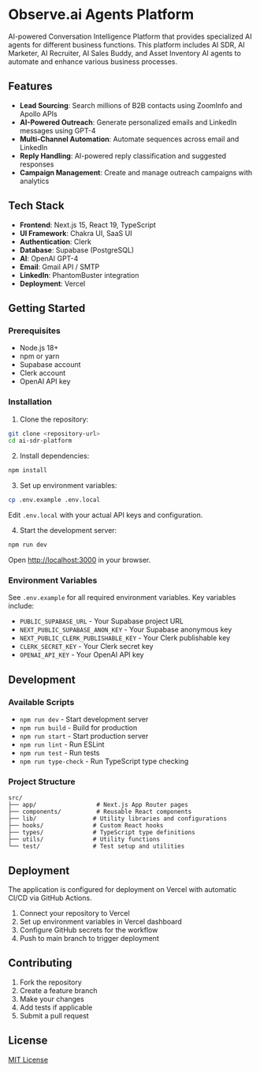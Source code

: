 # Observe.ai Agents Platform

AI-powered Conversation Intelligence Platform that provides specialized AI agents for different business functions. This platform includes AI SDR, AI Marketer, AI Recruiter, AI Sales Buddy, and Asset Inventory AI agents to automate and enhance various business processes.

## Features

- **Lead Sourcing**: Search millions of B2B contacts using ZoomInfo and Apollo APIs
- **AI-Powered Outreach**: Generate personalized emails and LinkedIn messages using GPT-4
- **Multi-Channel Automation**: Automate sequences across email and LinkedIn
- **Reply Handling**: AI-powered reply classification and suggested responses
- **Campaign Management**: Create and manage outreach campaigns with analytics

## Tech Stack

- **Frontend**: Next.js 15, React 19, TypeScript
- **UI Framework**: Chakra UI, SaaS UI
- **Authentication**: Clerk
- **Database**: Supabase (PostgreSQL)
- **AI**: OpenAI GPT-4
- **Email**: Gmail API / SMTP
- **LinkedIn**: PhantomBuster integration
- **Deployment**: Vercel

## Getting Started

### Prerequisites

- Node.js 18+
- npm or yarn
- Supabase account
- Clerk account
- OpenAI API key

### Installation

1. Clone the repository:
```bash
git clone <repository-url>
cd ai-sdr-platform
```

2. Install dependencies:
```bash
npm install
```

3. Set up environment variables:
```bash
cp .env.example .env.local
```

Edit `.env.local` with your actual API keys and configuration.

4. Start the development server:
```bash
npm run dev
```

Open [http://localhost:3000](http://localhost:3000) in your browser.

### Environment Variables

See `.env.example` for all required environment variables. Key variables include:

- `PUBLIC_SUPABASE_URL` - Your Supabase project URL
- `NEXT_PUBLIC_SUPABASE_ANON_KEY` - Your Supabase anonymous key
- `NEXT_PUBLIC_CLERK_PUBLISHABLE_KEY` - Your Clerk publishable key
- `CLERK_SECRET_KEY` - Your Clerk secret key
- `OPENAI_API_KEY` - Your OpenAI API key

## Development

### Available Scripts

- `npm run dev` - Start development server
- `npm run build` - Build for production
- `npm run start` - Start production server
- `npm run lint` - Run ESLint
- `npm run test` - Run tests
- `npm run type-check` - Run TypeScript type checking

### Project Structure

```
src/
├── app/                 # Next.js App Router pages
├── components/          # Reusable React components
├── lib/                # Utility libraries and configurations
├── hooks/              # Custom React hooks
├── types/              # TypeScript type definitions
├── utils/              # Utility functions
└── test/               # Test setup and utilities
```

## Deployment

The application is configured for deployment on Vercel with automatic CI/CD via GitHub Actions.

1. Connect your repository to Vercel
2. Set up environment variables in Vercel dashboard
3. Configure GitHub secrets for the workflow
4. Push to main branch to trigger deployment

## Contributing

1. Fork the repository
2. Create a feature branch
3. Make your changes
4. Add tests if applicable
5. Submit a pull request

## License

[MIT License](LICENSE)
